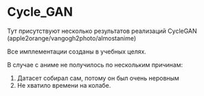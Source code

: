 # Cycle_GAN 

Тут присутствуют несколько результатов реализаций CycleGAN
(apple2orange/vangogh2photo/almostanime)

Все имплементации созданы в учебных целях.

В случае с аниме не получилось по нескольким причинам:
1) Датасет собирал сам, потому он был очень неровным
2) Не хватило времени на колабе.
